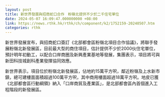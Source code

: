 ```yaml
---
layout: post
title: 新世界發展與招商蛇口合作　粉嶺北提供不少於二千住宅單位
date: 2024-05-07 16:09:47.000000000 +08:00
link: https://news.rthk.hk/rthk/ch/component/k2/1752159-20240507.htm
categories: rthk
---
```


新世界發展宣布，與招商蛇口簽訂《北部都會區粉嶺北項目合作協議》，將聯手發展粉嶺北新發展區，目前最大型的商住項目，估計提供不少於2000伙住宅單位，預計明年初動工，以配合口岸商圈及新興產業基地等發展，集團表示，項目將可與新田科技城創科產業發揮協同效應。

新世界表示，項目位於粉嶺北新發展區，佔地約15萬平方呎，鄰近粉嶺及上水新市鎮，總可建樓面面積超過100萬平方呎，其中商用樓面超過18萬平方呎。地皮已獲《北部都會區行動綱領》納入「口岸商貿及產業區」，是北部都會區內首個進入工程階段的新發展區。
